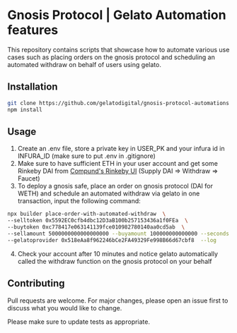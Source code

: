 # Gnosis Protocol | Gelato Automation features

This repository contains scripts that showcase how to automate various use cases such as placing orders on the gnosis protocol and scheduling an automated withdraw on behalf of users using gelato.

## Installation

```bash
git clone https://github.com/gelatodigital/gnosis-protocol-automations
npm install
```

## Usage

1. Create an .env file, store a private key in USER_PK and your infura id in INFURA_ID (make sure to put .env in .gitignore)
2. Make sure to have sufficient ETH in your user account and get some Rinkeby DAI from [Compund's Rinkeby UI](https://app.compound.finance/) (Supply DAI => Withdraw => Faucet)
3. To deploy a gnosis safe, place an order on gnosis protocol (DAI for WETH) and schedule an automated withdraw via gelato in one transaction, input the following command:

```bash
npx builder place-order-with-automated-withdraw  \
--selltoken 0x5592EC0cfb4dbc12D3aB100b257153436a1f0FEa  \
--buytoken 0xc778417e063141139fce010982780140aa0cd5ab  \
--sellamount 5000000000000000000 --buyamount 100000000000000 --seconds 600  \
--gelatoprovider 0x518eAa8f962246bCe2FA49329Fe998B66d67cbf8  --log
```
4. Check your account after 10 minutes and notice gelato automatically called the withdraw function on the gnosis protocol on your behalf

## Contributing

Pull requests are welcome. For major changes, please open an issue first to discuss what you would like to change.

Please make sure to update tests as appropriate.
